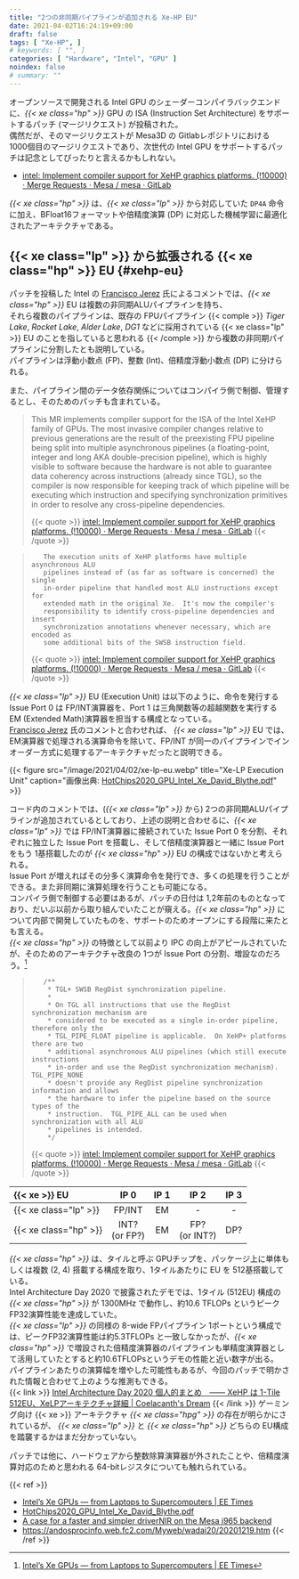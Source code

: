```yaml
---
title: "2つの非同期パイプラインが追加される Xe-HP EU"
date: 2021-04-02T16:24:19+09:00
draft: false
tags: [ "Xe-HP", ]
# keywords: [ "", ]
categories: [ "Hardware", "Intel", "GPU" ]
noindex: false
# summary: ""
---
```


オープンソースで開発される Intel GPU のシェーダーコンパイラバックエンドに、*{{< xe class="hp" >}}* GPU の ISA (Instruction Set Architecture) をサポートするパッチ (マージリクエスト) が投稿された。  
偶然だが、そのマージリクエストが Mesa3D の Gitlabレポジトリにおける 1000個目のマージリクエストであり、次世代の Intel GPU をサポートするパッチは記念としてぴったりと言えるかもしれない。  

 * [intel: Implement compiler support for XeHP graphics platforms. (!10000) · Merge Requests · Mesa / mesa · GitLab](https://gitlab.freedesktop.org/mesa/mesa/-/merge_requests/10000)

*{{< xe class="hp" >}}* は、*{{< xe class="lp" >}}* から対応していた `DP4A` 命令に加え、BFloat16フォーマットや倍精度演算 (DP) に対応した機械学習に最適化されたアーキテクチャである。  

## {{< xe class="lp" >}} から拡張される {{< xe class="hp" >}} EU {#xehp-eu}

パッチを投稿した Intel の [Francisco Jerez](https://gitlab.freedesktop.org/currojerez) 氏によるコメントでは、*{{< xe class="hp" >}}* EU は複数の非同期ALUパイプラインを持ち、  
それら複数のパイプラインは、既存の FPUパイプライン {{< comple >}} *Tiger Lake*, *Rocket Lake*, *Alder Lake*, *DG1* などに採用されている {{< xe class="lp" >}} EU のことを指していると思われる {{< /comple >}} から複数の非同期パイプラインに分割したとも説明している。  
パイプラインは浮動小数点 (FP)、整数 (Int)、倍精度浮動小数点 (DP) に分けられる。  

また、パイプライン間のデータ依存関係についてはコンパイラ側で制御、管理するとし、そのためのパッチも含まれている。  

 > This MR implements compiler support for the ISA of the Intel XeHP family of GPUs. The most invasive compiler changes relative to previous generations are the result of the preexisting FPU pipeline being split into multiple asynchronous pipelines (a floating-point, integer and long AKA double-precision pipeline), which is highly visible to software because the hardware is not able to guarantee data coherency across instructions (already since TGL), so the compiler is now responsible for keeping track of which pipeline will be executing which instruction and specifying synchronization primitives in order to resolve any cross-pipeline dependencies.
 >
 > {{< quote >}} [intel: Implement compiler support for XeHP graphics platforms. (!10000) · Merge Requests · Mesa / mesa · GitLab](https://gitlab.freedesktop.org/mesa/mesa/-/merge_requests/10000/) {{< /quote >}}

 >        The execution units of XeHP platforms have multiple asynchronous ALU
 >        pipelines instead of (as far as software is concerned) the single
 >        in-order pipeline that handled most ALU instructions except for
 >        extended math in the original Xe.  It's now the compiler's
 >        responsibility to identify cross-pipeline dependencies and insert
 >        synchronization annotations whenever necessary, which are encoded as
 >        some additional bits of the SWSB instruction field.
 >
 > {{< quote >}} [intel: Implement compiler support for XeHP graphics platforms. (!10000) · Merge Requests · Mesa / mesa · GitLab](https://gitlab.freedesktop.org/mesa/mesa/-/merge_requests/10000/diffs?commit_id=53af9902f1d9748fe4856e08203a7e4d2129ea72) {{< /quote >}}

*{{< xe class="lp" >}}* EU (Execution Unit) は以下のように、命令を発行する Issue Port 0 は FP/INT演算器を、Port 1 は三角関数等の超越関数を実行する EM (Extended Math)演算器を担当する構成となっている。  
[Francisco Jerez](https://gitlab.freedesktop.org/currojerez) 氏のコメントと合わせれば、 *{{< xe class="lp" >}}* EU では、EM演算器で処理される演算命令を除いて、FP/INT が同一のパイプラインでインオーダー方式に処理するアーキテクチャだったと説明できる。  

{{< figure src="/image/2021/04/02/xe-lp-eu.webp" title="Xe-LP Execution Unit" caption="画像出典: [HotChips2020_GPU_Intel_Xe_David_Blythe.pdf](https://www.hotchips.org/assets/program/conference/day1/HotChips2020_GPU_Intel_Xe_David_Blythe.pdf)" >}}

コード内のコメントでは、(*{{< xe class="lp" >}}* から) 2つの非同期ALUパイプラインが追加されているとしており、上述の説明と合わせるに、*{{< xe class="lp" >}}* では FP/INT演算器に接続されていた Issue Port 0 を分割、それぞれに独立した Issue Port を搭載し、そして倍精度演算器と一緒に Issue Port をもう 1基搭載したのが *{{< xe class="hp" >}}* EU の構成ではないかと考えられる。  
Issue Port が増えればその分多く演算命令を発行でき、多くの処理を行うことができる。また非同期に演算処理を行うことも可能になる。  
コンパイラ側で制御する必要はあるが、パッチの日付は 1,2年前のものとなっており、だいぶ以前から取り組んでいたことが窺える。*{{< xe class="hp" >}}* について内部で開発していたものを、サポートのためオープンにする段階に来たとも言える。  
*{{< xe class="hp" >}}* の特徴として以前より IPC の向上がアピールされていたが、そのためのアーキテクチャ改良の 1つが Issue Port の分割、増設なのだろう。[^xehp-ipc]  

[^xehp-ipc]: [Intel’s Xe GPUs — from Laptops to Supercomputers | EE Times](https://www.eetimes.com/intels-xe-gpus-from-laptops-to-supercomputers/2/)

 >        /**
 >         * TGL+ SWSB RegDist synchronization pipeline.
 >         *
 >         * On TGL all instructions that use the RegDist synchronization mechanism are
 >         * considered to be executed as a single in-order pipeline, therefore only the
 >         * TGL_PIPE_FLOAT pipeline is applicable.  On XeHP+ platforms there are two
 >         * additional asynchronous ALU pipelines (which still execute instructions
 >         * in-order and use the RegDist synchronization mechanism).  TGL_PIPE_NONE
 >         * doesn't provide any RegDist pipeline synchronization information and allows
 >         * the hardware to infer the pipeline based on the source types of the
 >         * instruction.  TGL_PIPE_ALL can be used when synchronization with all ALU
 >         * pipelines is intended.
 >         */
 >
 > {{< quote >}} [intel: Implement compiler support for XeHP graphics platforms. (!10000) · Merge Requests · Mesa / mesa · GitLab](https://gitlab.freedesktop.org/mesa/mesa/-/merge_requests/10000/diffs?commit_id=53af9902f1d9748fe4856e08203a7e4d2129ea72#diff-content-aa711c4d6f41feb214c7f983adc5e0e3e95740e0) {{< /quote >}}

| {{< xe >}} EU | IP 0 | IP 1 | IP 2 | IP 3 |
| :-- | :--: | :--: | :--: | :--: |
| {{< xe class="lp" >}} | FP/INT | EM | - | - |
| {{< xe class="hp" >}} | INT?<br>(or FP?) | EM | FP?<br>(or INT?) | DP? |

*{{< xe class="hp"  >}}* は、タイルと呼ぶ GPUチップを、パッケージ上に単体もしくは複数 (2, 4) 搭載する構成を取り、1タイルあたりに EU を 512基搭載している。  
Intel Architecture Day 2020 で披露されたデモでは、1タイル (512EU) 構成の *{{< xe class="hp" >}}* が 1300MHz で動作し、約10.6 TFLOPs というピークFP32演算性能を達成していた。  
*{{< xe class="lp" >}}* の同様の 8-wide FPパイプライン 1ポートという構成では、ピークFP32演算性能は約5.3TFLOPs と一致しなかったが、*{{< xe class="hp" >}}* で増設された倍精度演算器のパイプラインも単精度演算器として活用していたとすると約10.6TFLOPsというデモの性能と近い数字が出る。  
パイプラインあたりの演算幅を増やした可能性もあるが、今回のパッチで明かされた情報と合わせて上のような推測もできる。  
{{< link >}} [Intel Architecture Day 2020 個人的まとめ　―― XeHP は 1-Tile 512EU、XeLPアーキテクチャ詳細 | Coelacanth's Dream](/posts/2020/08/14/intel-architecture-day-2020/#xe-hp-1t-512eu) {{< /link >}}
ゲーミング向け {{< xe >}} アーキテクチャ *{{< xe class="hpg" >}}* の存在が明らかにされているが、 *{{< xe class="lp" >}}* と *{{< xe class="hp" >}}* どちらの EU構成を踏襲するかはまだ分かっていない。  

パッチでは他に、ハードウェアから整数除算演算器が外されたことや、倍精度演算対応のためと思われる 64-bitレジスタについても触れられている。  

{{< ref >}}
 * [Intel’s Xe GPUs — from Laptops to Supercomputers | EE Times](https://www.eetimes.com/intels-xe-gpus-from-laptops-to-supercomputers/2/)
 * [HotChips2020_GPU_Intel_Xe_David_Blythe.pdf](https://www.hotchips.org/assets/program/conference/day1/HotChips2020_GPU_Intel_Xe_David_Blythe.pdf)
 * [A case for a faster and simpler driverNIR on the Mesa i965 backend](https://archive.fosdem.org/2016/schedule/event/i965_nir/attachments/slides/1113/export/events/attachments/i965_nir/slides/1113/nir_vec4_i965_fosdem_2016_rc1.pdf)
 * <https://andosprocinfo.web.fc2.com/Myweb/wadai20/20201219.htm>
{{< /ref >}}
